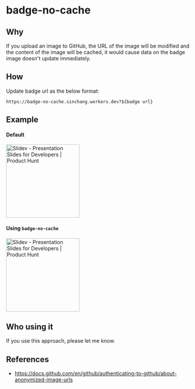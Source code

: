# badge-no-cache

## Why

If you upload an image to GitHub, the URL of the image will be modified and the content of the image will be cached, it would cause data on the badge image doesn't update immediately.

## How

Update badge url as the below format:

```
https://badge-no-cache.sinchang.workers.dev?${badge url}
```

## Example

#### Default

<a href="https://www.producthunt.com/posts/slidev?utm_source=badge-featured&utm_medium=badge&utm_souce=badge-slidev" target="_blank"><img src="https://api.producthunt.com/widgets/embed-image/v1/featured.svg?post_id=294908&theme=dark" alt="Slidev - Presentation Slides for Developers | Product Hunt" width="200"/></a>

#### Using `badge-no-cache`

<a href="https://www.producthunt.com/posts/slidev?utm_source=badge-featured&utm_medium=badge&utm_souce=badge-slidev" target="_blank"><img src="https://badge-no-cache.sinchang.workers.dev?https://api.producthunt.com/widgets/embed-image/v1/featured.svg?post_id=294908&theme=dark" alt="Slidev - Presentation Slides for Developers | Product Hunt" width="200"/></a>

## Who using it

If you use this approach, please let me know.

## References

- https://docs.github.com/en/github/authenticating-to-github/about-anonymized-image-urls
